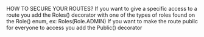 HOW TO SECURE YOUR ROUTES?
If you want to give a specific access to a route you add the Roles() decorator with one of the types of roles found on the Role() enum, ex:
Roles(Role.ADMIN)
If you want to make the route public for everyone to access you add the Public() decorator